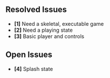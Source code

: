 ## Resolved Issues ##

- **[1]** Need a skeletal, executable game
- **[2]** Need a playing state
- **[3]** Basic player and controls

## Open Issues ##

- **[4]** Splash state
